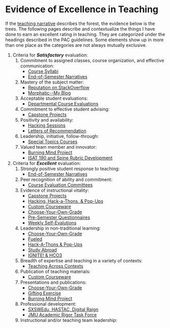 # Evidence of Excellence in Teaching

If the [teaching narrative](/teaching/teaching_narrative.md) describes the forest, the evidence below is the trees. The following pages describe and contextualize the things I have done to earn an excellent rating in teaching. They are categorized under the headings described in the PAC guidelines. Some elements show up in more than one place as the categories are not always mutually exclusive.

1. Criteria for **_Satisfactory_** evaluation:
    1. Commitment to assigned classes, course organization, and effective communication:
        * [Course Syllabi](/supporting_materials/syllabi.md)
        * [End-of-Semester Narratives](/teaching/narratives.md)
    2. Mastery of the subject matter:
        * [Reputation on StackOverflow](/teaching/stackoverflow.md)
        * [Morphatic--My Blog](/teaching/blog.md)
    3. Acceptable student evaluations:
        * [Departmental Course Evaluations](/teaching/evaluations.md)
    4. Commitment to effective student advising:
        * [Capstone Projects](/teaching/capstones.md)
    5. Positivity and availability:
        * [Hacking Sessions](/teaching/hacking.md)
        * [Letters of Recommendation](/teaching/letters.md)
    6. Leadership, initiative, follow-through:
        * [Special Topics Courses](/teaching/special.md)
    7. Valued team member and innovator:
        * [Burning Mind Project](/scholarship/burning_mind.md)
        * [ISAT 190 and Spine Rubric Development](/teaching/spine.md)
2. Criteria for **_Excellent_** evaluation:
    1. Strongly positive student response to teaching:
        * [End-of-Semester Narratives](/teaching/narratives.md)
    2. Peer recognition of ability and commitment:
        * [Course Evaluation Committees](/service/course_evals.md)
    3. Evidence of instructional vitality:
        * [Capstone Projects](/teaching/capstones.md)
        * [Hacking, Hack-a-Thons, & Pop-Ups](/teaching/hacking.md)
        * [Custom Courseware](/teaching/courseware.md)
        * [Choose-Your-Own-Grade](/teaching/cyog.md)
        * [Pre-Semester Questionnaires](/teaching/questionnaires.md)
        * [Weekly Self-Evalutions](/teaching/self-evals.md)
    4. Leadership in non-traditional learning:
        * [Choose-Your-Own-Grade](/teaching/cyog.md)
        * [Fueled](/teaching/fueled.md)
        * [Hack-A-Thons & Pop-Ups](/teaching/hacking.md)
        * [Study Abroad](/teaching/abroad.md)
        * [IGNITE! & HCO3](/teaching/ignite.md)
    5. Breadth of expertise and teaching in a variety of contexts:
        * [Teaching Across Contexts](/teaching/contexts.md)
    6. Publication of teaching materials:
        * [Custom Courseware](/teaching/courseware.md)
    7. Presentations and publications:
        * [Choose-Your-Own-Grade](/teaching/cyog.md)
        * [Gifting Exercise](/teaching/gifting.md)
        * [Burning Mind Project](/scholarship/burning_mind.md)
    8. Professional development:
        * [SXSWEdu, HASTAC, Digital Raign](/teaching/conferences.md)
        * [JMU Academic Rigor Task Force](/teaching/rigor.md)
    9. Instructional and/or teaching team leadership:
